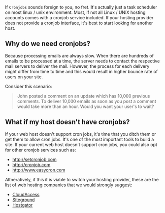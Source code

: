 If `Cronjobs` sounds foreign to you, no fret. It's actually just a task scheduler on most linux / unix environment. Most, if not all Linux / UNIX hosting accounts comes with a cronjob service included. If your hosting provider does not provide a cronjob interface, it's best to start looking for another host.

## Why do we need cronjobs?
Because processing emails are always slow. When there are hundreds of emails to be processed at a time, the server needs to contact the respective mail servers to deliver the mail. However, the process for each delivery might differ from time to time and this would result in higher bounce rate of users on your site.

Consider this scenario:
>John posted a comment on an update which has 10,000 previous comments. To deliver 10,000 emails as soon as you post a comment would take more than an hour. Would you want your user's to wait?

## What if my host doesn't have cronjobs?
If your web host doesn't support cron jobs, it's time that you ditch them or get them to allow cron jobs. It's one of the most important tools to build a site. If your current web host doesn't support cron jobs, you could also opt for other cronjob services such as:

* http://setcronjob.com
* http://cronjob.com
* http://www.easycron.com

Altneratively, if this it is viable to switch your hosting provider, these are the list of web hosting companies that we would strongly suggest:

* [CloudAccess](http://cloudaccess.net)
* [Siteground](http://sitegoround.com)
* [Hostgator](http://hostgator.com)
